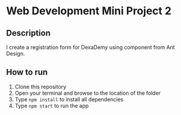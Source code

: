 # Web Development Mini Project 2

## Description
I create a registration form for DexaDemy using component from Ant Design.

## How to run
1. Clone this repository
2. Open your terminal and browse to the location of the folder
3. Type `npm install` to install all dependencies
4. Type `npm start` to run the app
